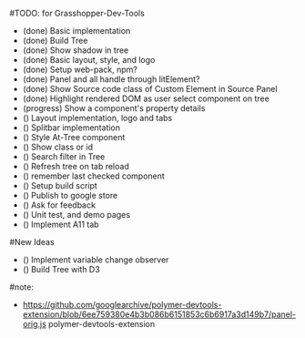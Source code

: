 #TODO: for Grasshopper-Dev-Tools

- (done) Basic implementation
- (done) Build Tree
- (done) Show shadow in tree
- (done) Basic layout, style, and logo
- (done) Setup web-pack, npm?
- (done) Panel and all handle through litElement?
- (done) Show Source code class of Custom Element in Source Panel
- (done) Highlight rendered DOM as user select component on tree
- (progress) Show a  component's property details
- () Layout implementation, logo and tabs
- () Splitbar implementation
- () Style At-Tree component
- () Show class or id
- () Search filter in Tree
- () Refresh tree on tab reload
- () remember last checked component
- () Setup build script
- () Publish to google store
- () Ask for feedback
- () Unit test, and demo pages
- () Implement A11 tab


#New Ideas
- () Implement variable change observer
- () Build Tree with D3


#note:
- https://github.com/googlearchive/polymer-devtools-extension/blob/6ee759380e4b3b086b6151853c6b6917a3d149b7/panel-orig.js
polymer-devtools-extension

